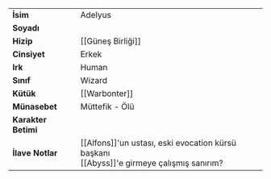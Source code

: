 |  |  |  
|---|---|  
| **İsim** | Adelyus|  
| **Soyadı** | |  
| **Hizip** | [[Güneş Birliği]]|  
| **Cinsiyet** | Erkek|  
| **Irk** | Human|  
| **Sınıf** | Wizard|  
| **Kütük** | [[Warbonter]]|  
| **Münasebet** | Müttefik - Ölü|  
| **Karakter Betimi** | |  
| **İlave Notlar** | [[Alfons]]'un ustası, eski evocation kürsü başkanı<br>[[Abyss]]'e girmeye çalışmış sanırım?|  
